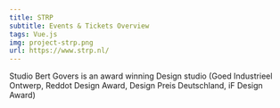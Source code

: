```yaml
---
title: STRP
subtitle: Events & Tickets Overview
tags: Vue.js
img: project-strp.png
url: https://www.strp.nl/
---
```


Studio Bert Govers is an award winning Design studio (Goed Industrieel Ontwerp, Reddot Design Award, Design Preis Deutschland, iF Design Award)